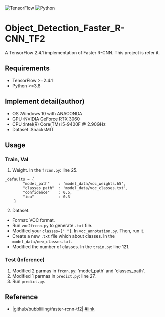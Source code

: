 ![TensorFlow](https://img.shields.io/badge/Tensorflow-%3E%3D2.4.1-orange)
![Python](https://img.shields.io/badge/Python-%3E%3D3.8-blue)

# Object_Detection_Faster_R-CNN_TF2
A TensorFlow 2.4.1 implementation of Faster R-CNN. This project is refer it.

## Requirements
- TensorFlow >=2.4.1
- Python >=3.8

## Implement detail(author)
- OS :Windows 10 with ANACONDA
- GPU :NVIDIA GeForce RTX 3060
- CPU :Intel(R) Core(TM) i5-9400F @ 2.90GHz
- Dataset :SnacksMIT

## Usage
### Train, Val
1. Weight. 
In the `frcnn.py`: line 25.
```
_defaults = {
        "model_path"    : 'model_data/voc_weights.h5',
        "classes_path"  : 'model_data/voc_classes.txt',
        "confidence"    : 0.5,
        "iou"           : 0.3
    }
```
2. Dataset.
- Format: VOC format.
- Run `voc2frcnn.py` to generate `.txt` file.
- Modified your `classes=[" "]`. In `voc_annotation.py`. Then, run it.
- Create a new `.txt` file which about classes. In the `model_data/new_classes.txt`.
- Modified the number of classes. In the `train.py`: line 121.

### Test (Inference)
1. Modified 2 parmas in `frcnn.py`: 'model_path' and 'classes_path'.
2. Modified 1 parmas in `predict.py`: line 27.
3. Run `predict.py`.

## Reference
- |github/bubbliiiing/faster-rcnn-tf2| [#link](https://github.com/bubbliiiing/faster-rcnn-tf2)
